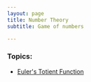```yaml
---
layout: page
title: Number Theory
subtitle: Game of numbers

---
```


### Topics:

- [Euler's Totient Function](https://raihankhan.github.io/2021-07-26-Euler's-Totient-Function/)
  
